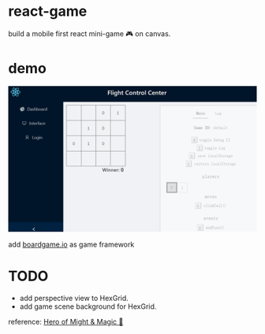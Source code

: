 # react-game
build a mobile first react mini-game :video_game: on canvas.

# demo
![demo screenshot](https://github.com/alex2wong/react-game/blob/master/docs/demo.png?raw=true)

add [boardgame.io](https://github.com/google/boardgame.io) as game framework


# TODO

- add perspective view to HexGrid.
- add game scene background for HexGrid.

reference:
[Hero of Might & Magic :game_die:](http://www.ali213.net/zhuanti/hero/)
